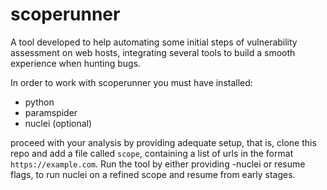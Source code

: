 # scoperunner
A tool developed to help automating some initial steps of vulnerability assessment on web hosts, integrating several tools to build a smooth experience when hunting bugs.

In order to work with scoperunner you must have installed:
*  python
*  paramspider
*  nuclei (optional)

proceed with your analysis by providing adequate setup, that is, clone this repo and add a file called `scope`, containing a list of urls in the format `https://example.com`. Run the tool by either providing -nuclei or resume flags, to run nuclei on a refined scope and resume from early stages.
